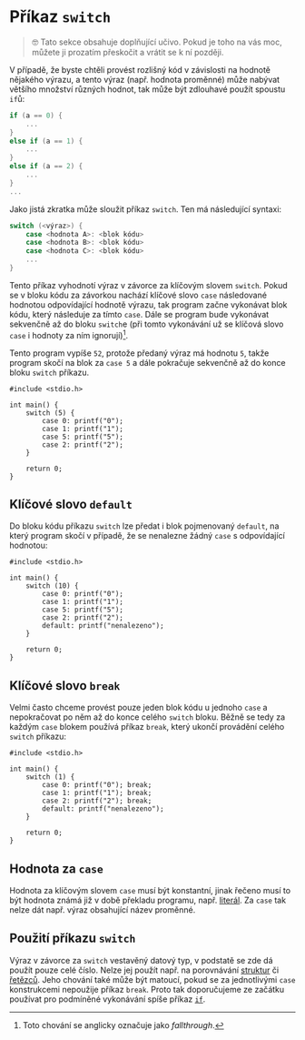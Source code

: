 # Příkaz `switch`

> 🤓 Tato sekce obsahuje doplňující učivo. Pokud je toho na vás moc, můžete ji prozatím přeskočit
> a vrátit se k ní později.

V případě, že byste chtěli provést rozlišný kód v závislosti na hodnotě nějakého výrazu,
a tento výraz (např. hodnota proměnné) může nabývat většího množství různých hodnot, tak může být
zdlouhavé použít spoustu `if`ů:
```c
if (a == 0) {
    ...
}
else if (a == 1) {
    ...
}
else if (a == 2) {
    ...
}
...
```
Jako jistá zkratka může sloužit příkaz `switch`. Ten má následující syntaxi:
```c
switch (<výraz>) {
    case <hodnota A>: <blok kódu>
    case <hodnota B>: <blok kódu>
    case <hodnota C>: <blok kódu>
    ...
}
```
Tento příkaz vyhodnotí výraz v závorce za klíčovým slovem `switch`. Pokud se v bloku kódu za závorkou
nachází klíčové slovo `case` následované hodnotou odpovídající hodnotě výrazu, tak program začne vykonávat
blok kódu, který následuje za tímto `case`. Dále se program bude vykonávat sekvenčně až do bloku `switch`e
(při tomto vykonávání už se klíčová slovo `case` i hodnoty za ním ignorují)[^1].

[^1]: Toto chování se anglicky označuje jako *fallthrough*.

Tento program vypíše `52`, protože předaný výraz má hodnotu `5`, takže program skočí na blok za
`case 5` a dále pokračuje sekvenčně až do konce bloku `switch` příkazu.
```c,editable,mainbody
#include <stdio.h>

int main() {
    switch (5) {
        case 0: printf("0");
        case 1: printf("1");
        case 5: printf("5");
        case 2: printf("2");
    }

    return 0;
}
```

## Klíčové slovo `default`
Do bloku kódu příkazu `switch` lze předat i blok pojmenovaný `default`, na který program skočí v
případě, že se nenalezne žádný `case` s odpovídající hodnotou:
```c,editable,mainbody
#include <stdio.h>

int main() {
    switch (10) {
        case 0: printf("0");
        case 1: printf("1");
        case 5: printf("5");
        case 2: printf("2");
        default: printf("nenalezeno");
    }

    return 0;
}
```

## Klíčové slovo `break`
Velmi často chceme provést pouze jeden blok kódu u jednoho `case` a nepokračovat po něm až do konce
celého `switch` bloku. Běžně se tedy za každým `case` blokem používá příkaz `break`, který ukončí
provádění celého `switch` příkazu:
```c,editable,mainbody
#include <stdio.h>

int main() {
    switch (1) {
        case 0: printf("0"); break;
        case 1: printf("1"); break;
        case 2: printf("2"); break;
        default: printf("nenalezeno");
    }

    return 0;
}
```

## Hodnota za `case`
Hodnota za klíčovým slovem `case` musí být konstantní, jinak řečeno musí to být hodnota známá již v
době překladu programu, např. [literál](../prikazy_vyrazy.md#výrazy). Za `case` tak nelze dát např.
výraz obsahující název proměnné.

## Použití příkazu `switch`
Výraz v závorce za `switch` vestavěný datový typ, v podstatě se zde dá použít pouze celé číslo.
Nelze jej použít např. na porovnávání [struktur](../struktury/struktury.md) či [řetězců](../text/retezce.md).
Jeho chování také může být matoucí, pokud se za jednotlivými `case` konstrukcemi nepoužije příkaz
`break`. Proto tak doporučujeme ze začátku používat pro podmíněné vykonávání spíše příkaz [`if`](if.md).
